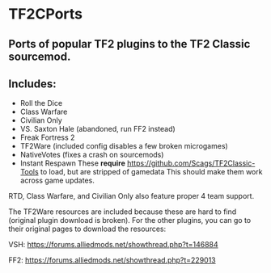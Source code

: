 # TF2CPorts
## Ports of popular TF2 plugins to the TF2 Classic sourcemod.

## Includes:
- Roll the Dice
- Class Warfare
- Civilian Only
- VS. Saxton Hale (abandoned, run FF2 instead)
- Freak Fortress 2
- TF2Ware (included config disables a few broken microgames)
- NativeVotes (fixes a crash on sourcemods)
- Instant Respawn
These **require** https://github.com/Scags/TF2Classic-Tools to load, but are stripped of gamedata
This should make them work across game updates.

RTD, Class Warfare, and Civilian Only also feature proper 4 team support.

The TF2Ware resources are included because these are hard to find (original plugin download is broken). For the other plugins, you can go
to their original pages to download the resources:

VSH: https://forums.alliedmods.net/showthread.php?t=146884

FF2: https://forums.alliedmods.net/showthread.php?t=229013
